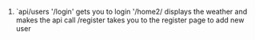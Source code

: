 1. `api/users
   '/login' gets you to login
   '/home2/ displays the weather and makes the api call 
    /register takes you to the register page to add new user